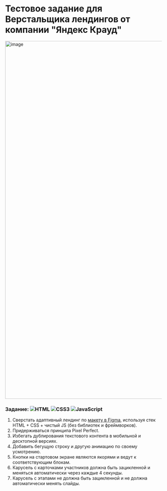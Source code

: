 # Тестовое задание для Верстальщика лендингов от компании "Яндекс Крауд"

<img width="1150" alt="image" src="https://github.com/VictoriaMatynyan/ya-crowd-layout-test/assets/126866178/4651969d-e325-4af0-b5c2-dbafd1d95701">

### Задание: ![HTML](https://img.shields.io/badge/HTML5-E34F26?style=for-the-badge&logo=html5&logoColor=white) ![CSS3](https://img.shields.io/badge/CSS3-1572B6?style=for-the-badge&logo=css3&logoColor=white) ![JavaScript](https://img.shields.io/badge/JavaScript-323330?style=for-the-badge&logo=javascript&logoColor=F7DF1E) 

1. Сверстать адаптивный лендинг по [макету в Figma](https://www.figma.com/file/mbUi7prsyinFITFz5Rmzy8/%D0%94%D0%B8%D0%B7%D0%B0%D0%B9%D0%BD-%D0%B4%D0%BB%D1%8F-%D0%B2%D0%B5%D1%80%D1%81%D1%82%D0%BA%D0%B8-%7C-%D0%A2%D0%B5%D1%81%D1%82%D0%BE%D0%B2%D1%8B%D0%B9-%D0%BB%D0%B5%D0%BD%D0%B4%D0%B8%D0%BD%D0%B3?type=design&node-id=69-1068&mode=design&t=fdUrFYxrdYNEkOEz-0), используя стек HTML + CSS + чистый JS (без библиотек и фреймворков).
2. Придерживаться принципа Pixel Perfect.
3. Избегать дублирования текстового контента в мобильной и десктопной версиях.
4. Добавить бегущую строку и другую анимацию по своему усмотрению.
5. Кнопки на стартовом экране являются якорями и ведут к соответствующим блокам.
6. Карусель с карточками участников должна быть зацикленной и меняться автоматически через каждые 4 секунды.
7. Карусель с этапами не должна быть зацикленной и не должна автоматически менять слайды.
